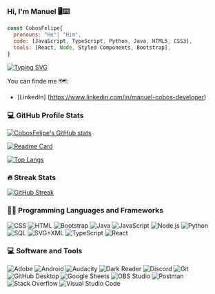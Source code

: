 ### Hi, I'm Manuel 🖥️⌨️

```js
const CobosFelipe{
  pronouns: "He"| "Him",
  code: [JavaScript, TypeScript, Python, Java, HTML5, CSS3],
  tools: [React, Node, Styled-Components, Bootstrap],
}
```

[![Typing SVG](https://readme-typing-svg.demolab.com?font=Fira+Code&pause=1000&color=4A8ED5&center=true&random=false&width=435&lines=Full+Stack+Web+Developer;Always+learning+new+things;%2B2+Years+coding+experience)](https://git.io/typing-svg)

You can finde me 🗺️:
- [LinkedIn] (https://www.linkedin.com/in/manuel-cobos-developer)

<h3>💻 GitHub Profile Stats</h3>
  
[![CobosFelipe's GitHub stats](https://github-readme-stats.vercel.app/api?username=cobosfelipe&hide=stars,issues&show=prs_merged_percentage&show_icons=true&theme=github_dark)](https://github.com/cobosfelipe/github-readme-stats)

[![Readme Card](https://github-readme-stats.vercel.app/api/pin/?username=cobosfelipe&repo=Yum-Yum-Website&theme=github_dark)](https://github.com/cobosfelipe/github-readme-stats)

[![Top Langs](https://github-readme-stats.vercel.app/api/top-langs/?username=cobosfelipe&layout=compact&theme=github_dark)](https://github.com/cobosfelipe/github-readme-stats)

<h3>🔥 Streak Stats</h3>

[![GitHub Streak](https://streak-stats.demolab.com/?user=cobosfelipe&theme=github-dark-blue)](https://git.io/streak-stats)

<h3>👨‍💻 Programming Languages and Frameworks</h3>

<p>
    <img alt="CSS" src="https://img.shields.io/badge/CSS-1572B6.svg?logo=css3&logoColor=white">
    <img alt="HTML" src="https://img.shields.io/badge/HTML-E34F26.svg?logo=html5&logoColor=white">
    <img alt="Bootstrap" src="https://img.shields.io/badge/Bootstrap-7952B3.svg?logo=bootstrap&logoColor=white">
    <img alt="Java" src="https://custom-icon-badges.demolab.com/badge/Java-007396.svg?logo=java&logoColor=white">
    <img alt="JavaScript" src="https://img.shields.io/badge/JavaScript-F7DF1E.svg?logo=javascript&logoColor=white">
    <img alt="Node.js" src="https://img.shields.io/badge/Node.js-43853D.svg?logo=node.js&logoColor=white">
    <img alt="Python" src="https://img.shields.io/badge/Python-14354C.svg?logo=python&logoColor=white">
    <img alt="SQL" src="https://custom-icon-badges.demolab.com/badge/SQL-025E8C.svg?logo=database&logoColor=white">
    <img alt="SVG+XML" src="https://img.shields.io/badge/SVG%2BXML-e0982c.svg?logo=svg&logoColor=white">
    <img alt="TypeScript" src="https://img.shields.io/badge/TypeScript-007ACC.svg?logo=typescript&logoColor=white">
    <img alt="React" src="https://img.shields.io/badge/React-20232a.svg?logo=react&logoColor=%2361DAFB">
</p>

<h3>💻 Software and Tools</h3>

<p>
    <img alt="Adobe" src="https://img.shields.io/badge/Adobe-FF0000.svg?logo=adobe&logoColor=white">
    <img alt="Android" src="https://img.shields.io/badge/Android-3DDC84?logo=android&logoColor=white">
    <img alt="Audacity" src="https://img.shields.io/badge/-Audacity-0000CC?logo=audacity&logoColor=white">
    <img alt="Dark Reader" src="https://img.shields.io/badge/-Dark%20Reader-141E24?logo=dark-reader&logoColor=white">
    <img alt="Discord" src="https://img.shields.io/badge/-Discord-5865F2.svg?logo=discord&logoColor=white">
    <img alt="Git" src="https://img.shields.io/badge/Git-F05033.svg?logo=git&logoColor=white">
    <img alt="GitHub Desktop" src="https://img.shields.io/badge/GitHub%20Desktop-8034A9.svg?logo=github&logoColor=white">
    <img alt="Google Sheets" src="https://img.shields.io/badge/Sheets-34A853.svg?logo=google%20sheets&logoColor=white">
    <img alt="OBS Studio" src="https://img.shields.io/badge/-OBS-302E31?logo=obs-studio&logoColor=white">
    <img alt="Postman" src="https://img.shields.io/badge/Postman-FF6C37?logo=postman&logoColor=white">
    <img alt="Stack Overflow" src="https://img.shields.io/badge/-Stack%20Overflow-FE7A16?logo=stack-overflow&logoColor=white">
    <img alt="Visual Studio Code" src="https://img.shields.io/badge/Visual%20Studio%20Code-0078d7.svg?logo=visual-studio-code&logoColor=white">
</p>

<!--
**CobosFelipe/CobosFelipe** is a ✨ _special_ ✨ repository because its `README.md` (this file) appears on your GitHub profile.

Here are some ideas to get you started:

- 🔭 I’m currently working on ...
- 🌱 I’m currently learning ...
- 👯 I’m looking to collaborate on ...
- 🤔 I’m looking for help with ...
- 💬 Ask me about ...
- 📫 How to reach me: ...
- 😄 Pronouns: ...
- ⚡ Fun fact: ...
-->
